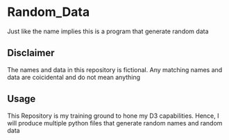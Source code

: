 # Random_Data
Just like the name implies this is a program that generate random data

## Disclaimer
The names and data in this repository is fictional. Any matching names and data are coicidental and do not mean anything

## Usage

This Repository is my training ground to hone my D3 capabilities. Hence, I will produce multiple python files that generate random names and random data

